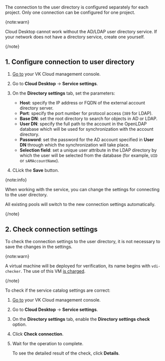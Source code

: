 The connection to the user directory is configured separately for each project. Only one connection can be configured for one project.

{note:warn}

Cloud Desktop cannot work without the AD/LDAP user directory service. If your network does not have a directory service, create one yourself.

{/note}

## 1. Configure connection to user directory

1. [Go to](https://msk.cloud.vk.com/app/en) your VK Cloud management console.
1. Go to **Cloud Desktop** → **Service settings**.
1. On the **Directory settings** tab, set the parameters:

   - **Host**: specify the IP address or FQDN of the external account directory server.
   - **Port**: specify the port number for protocol access (`389` for LDAP).
   - **Base DN**: set the root directory to search for objects in AD or LDAP.
   - **User DN**: specify the full path to the account in the OpenLDAP database which will be used for synchronization with the account directory.
   - **Password**: set the password for the AD account specified in **User DN** through which the synchronization will take place.
   - **Selection field**: set a unique user attribute in the LDAP directory by which the user will be selected from the database (for example, `UID` or `sAMAccountName`).

1. CLick the **Save** button.

{note:info}

When working with the service, you can change the settings for connecting to the user directory.

All existing pools will switch to the new connection settings automatically.

{/note}

## 2. Check connection settings

To check the connection settings to the user directory, it is not necessary to save the changes in the settings.

{note:warn}

A virtual machine will be deployed for verification, its name begins with `vdi-checker`. The use of this VM [is charged](/en/computing/iaas/tariffication).

{/note}

To check if the service catalog settings are correct:

1. [Go to](https://msk.cloud.vk.com/app/en) your VK Cloud management console.
1. Go to **Cloud Desktop** → **Service settings**.
1. On the **Directory settings** tab, enable the **Directory settings check** option.
1. Click **Check connection**.
1. Wait for the operation to complete.

   To see the detailed result of the check, click **Details**.
